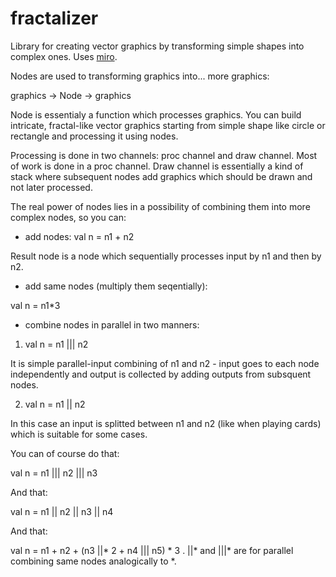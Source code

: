 # fractalizer
Library for creating vector graphics by transforming simple shapes into complex ones.
Uses <a href="https://github.com/skac112/miro">miro</a>.

Nodes are used to transforming graphics into... more graphics:

graphics -> Node -> graphics

Node is essentialy a function which processes graphics. You can build intricate, fractal-like vector graphics starting from simple shape like circle or rectangle and processing it using nodes.

Processing is done in two channels: proc channel and draw channel. Most of work is done in a proc channel. Draw channel is essentially a kind of stack where subsequent nodes add graphics which should be drawn and not later processed.

The real power of nodes lies in a possibility of combining them into more complex nodes, so you can:

- add nodes:
val n = n1 + n2

Result node is a node which sequentially processes input by n1 and then by n2.

- add same nodes (multiply them seqentially):

val n = n1*3

- combine nodes in parallel in two manners:

1. val n = n1 ||| n2 

It is simple parallel-input combining of n1 and n2 - input goes to each node independently and output is collected by adding outputs from subsquent nodes.

2. val n = n1 || n2

In this case an input is splitted between n1 and n2 (like when playing cards) which is suitable for some cases.

You can of course do that:

val n = n1 ||| n2 ||| n3

And that:

val n = n1 || n2 || n3 || n4

And that:

val n = n1 + n2 + (n3 ||* 2 + n4 ||| n5) * 3
.
||* and |||* are for parallel combining same nodes analogically to *.


